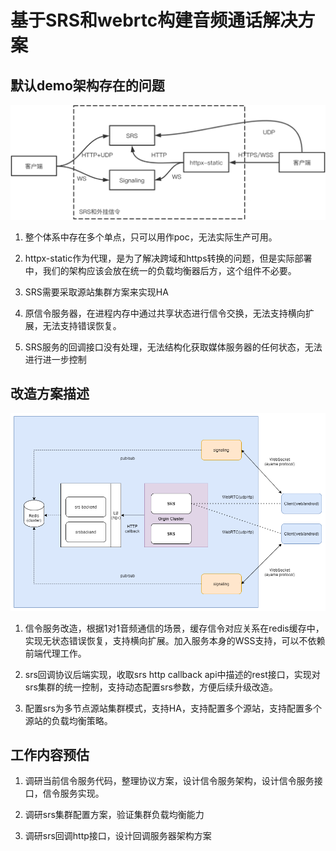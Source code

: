 # 基于SRS和webrtc构建音频通话解决方案

## 默认demo架构存在的问题

![webrtc.png](webrtc.png)

1. 整个体系中存在多个单点，只可以用作poc，无法实际生产可用。
   
2. httpx-static作为代理，是为了解决跨域和https转换的问题，但是实际部署中，我们的架构应该会放在统一的负载均衡器后方，这个组件不必要。

3. SRS需要采取源站集群方案来实现HA

4. 原信令服务器，在进程内存中通过共享状态进行信令交换，无法支持横向扩展，无法支持错误恢复。

5. SRS服务的回调接口没有处理，无法结构化获取媒体服务器的任何状态，无法进行进一步控制

## 改造方案描述

![srs-backend.drawio.png](srs-backend.drawio.png)

1. 信令服务改造，根据1对1音频通信的场景，缓存信令对应关系在redis缓存中，实现无状态错误恢复，支持横向扩展。加入服务本身的WSS支持，可以不依赖前端代理工作。

2. srs回调协议后端实现，收取srs http callback api中描述的rest接口，实现对srs集群的统一控制，支持动态配置srs参数，方便后续升级改造。

3. 配置srs为多节点源站集群模式，支持HA，支持配置多个源站，支持配置多个源站的负载均衡策略。

## 工作内容预估

1. 调研当前信令服务代码，整理协议方案，设计信令服务架构，设计信令服务接口，信令服务实现。

2. 调研srs集群配置方案，验证集群负载均衡能力

3. 调研srs回调http接口，设计回调服务器架构方案
